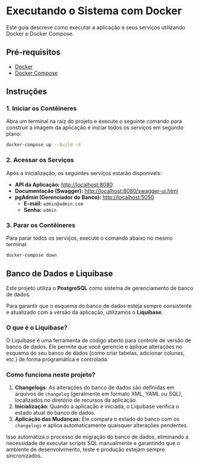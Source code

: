 # Executando o Sistema com Docker

Este guia descreve como executar a aplicação e seus serviços utilizando Docker e Docker Compose.

## Pré-requisitos

- [Docker](https://docs.docker.com/get-docker/)
- [Docker Compose](https://docs.docker.com/compose/install/)

## Instruções

### 1. Iniciar os Contêineres

Abra um terminal na raiz do projeto e execute o seguinte comando para construir a imagem da aplicação e iniciar todos os serviços em segundo plano:

```bash
docker-compose up --build -d
```

### 2. Acessar os Serviços

Após a inicialização, os seguintes serviços estarão disponíveis:

- **API da Aplicação:** [http://localhost:8080](http://localhost:8080)
- **Documentação (Swagger):** [http://localhost:8080/swagger-ui.html](http://localhost:8080/swagger-ui.html)
- **pgAdmin (Gerenciador do Banco):** [http://localhost:5050](http://localhost:5050)
    - **E-mail:** `admin@admin.com`
    - **Senha:** `admin`

### 3. Parar os Contêineres

Para parar todos os serviços, execute o comando abaixo no mesmo terminal:

```bash
docker-compose down
```
## Banco de Dados e Liquibase

Este projeto utiliza o **PostgreSQL** como sistema de gerenciamento de banco de dados.

Para garantir que o esquema do banco de dados esteja sempre consistente e atualizado com a versão da aplicação, utilizamos o **Liquibase**.

### O que é o Liquibase?

O Liquibase é uma ferramenta de código aberto para controle de versão de banco de dados. Ele permite que você gerencie e aplique alterações no esquema do seu banco de dados (como criar tabelas, adicionar colunas, etc.) de forma programática e controlada.

### Como funciona neste projeto?

1.  **Changelogs:** As alterações do banco de dados são definidas em arquivos de `changelog` (geralmente em formato XML, YAML ou SQL), localizados no diretório de recursos da aplicação.
2.  **Inicialização:** Quando a aplicação é iniciada, o Liquibase verifica o estado atual do banco de dados.
3.  **Aplicação das Mudanças:** Ele compara o estado do banco com os `changelogs` e aplica automaticamente quaisquer alterações pendentes.

Isso automatiza o processo de migração do banco de dados, eliminando a necessidade de executar scripts SQL manualmente e garantindo que o ambiente de desenvolvimento, teste e produção estejam sempre sincronizados.
